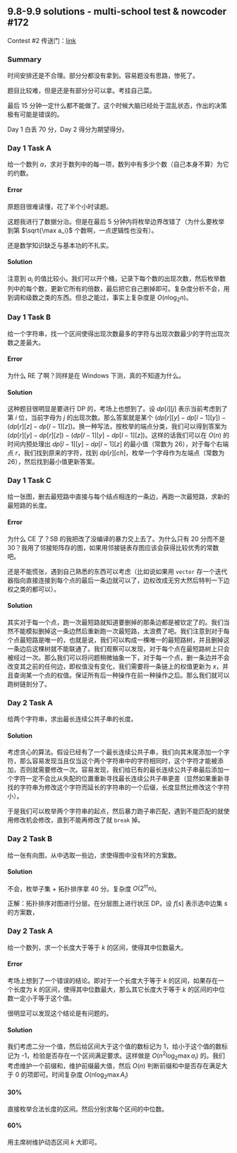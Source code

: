 ## 9.8-9.9 solutions - multi-school test & nowcoder #172
Contest #2 传送门：[link](https://www.nowcoder.com/acm/contest/172#question)

### Summary

时间安排还是不合理。部分分都没有拿到。容易题没有思路，惨死了。

题目比较难，但是还是有部分分可以拿。考挂自己菜。

最后 15 分钟一定什么都不能做了。这个时候大脑已经处于混乱状态，作出的决策极有可能是错误的。

Day 1 白丢 70 分，Day 2 得分为期望得分。

### Day 1 Task A

给一个数列 $a$，求对于数列中的每一项，数列中有多少个数（自己本身不算）为它的约数。

#### Error

原题目很难读懂，花了半个小时读题。

这题我进行了数据分治。但是在最后 5 分钟内将枚举边界改错了（为什么要枚举到第 $\sqrt{\max a_i}$ 个数啊，一点逻辑性也没有）。

还是数学知识缺乏与基本功的不扎实。

#### Solution

注意到 $a_i$ 的值比较小。我们可以开个桶，记录下每个数的出现次数，然后枚举数列中的每个数，更新它所有的倍数，最后把它自己删掉即可。复杂度分析不会，用到调和级数之类的东西。但总之能过，事实上复杂度是 $O(n\log_2n)$。

### Day 1 Task B

给一个字符串，找一个区间使得出现次数最多的字符与出现次数最少的字符出现次数之差最大。

#### Error

为什么 RE 了啊？同样是在 Windows 下测，真的不知道为什么。

#### Solution

这种题目很明显是要进行 DP 的，考场上也想到了。设 $dp[i][j]$ 表示当前考虑到了第 $i$ 位，当前字母为 $j$ 的出现次数。那么答案就是某个 $(dp[r][y]-dp[l-1][y])-(dp[r][z]-dp[l-1][z])$。换一种写法，按枚举的端点分类，我们可以得到答案为 $(dp[r][y]-dp[r][z])-(dp[l-1][y]-dp[l-1][z])$。这样的话我们可以在 $O(n)$ 的时间内预处理出 $dp[l-1][y]-dp[l-1][z]$ 的最小值（常数为 26），对于每个右端点 $r$，我们找到原来的字符，找到 $dp[r][ch]$，枚举一个字母作为左端点（常数为 26），然后找到最小值更新答案。

### Day 1 Task C

给一张图，删去最短路中直接与每个结点相连的一条边，再跑一次最短路，求新的最短路的长度。

#### Error

为什么 CE 了？SB 的我把改了没编译的暴力交上去了。为什么只有 20 分而不是 30？我用了邻接矩阵存的图，如果用邻接链表存图应该会获得比较优秀的常数吧。

还是不能慌张，遇到自己熟悉的东西可以考虑（比如说如果用 `vector` 存一个迭代器指向直接连接到每个点的最后一条边就可以了，边权改成无穷大然后特判一下边权之类的都可以）。

#### Solution

其实对于每一个点，跑一次最短路就知道要删掉的那条边都是被钦定了的。我们当然不能模拟删掉这一条边然后重新跑一次最短路，太浪费了吧。我们注意到对于每个点最短路是唯一的，也就是说，我们可以构成一棵唯一的最短路树，并且删掉这一条边后这棵树就不能联通了。我们观察可以发现，对于每个点在最短路树上只会被经过一次。那么我们可以将问题稍微抽象一下，对于每一个点，删一条边并不会改变其之前的任何边，即权值没有变化，我们需要将一条链上的权值更新为 $x$，并且查询某一个点的权值。保证所有后一种操作在前一种操作之后。那么我们就可以跑树链剖分了。

### Day 2 Task A

给两个字符串，求出最长连续公共子串的长度。

#### Solution

考虑贪心的算法。假设已经有了一个最长连续公共子串，我们向其末尾添加一个字符，那么容易发现当且仅当这个两个字符串中的字符相同时，这个字符才能被添加，否则就需要修改一次。容易发现，我们给已有的最长连续公共子串最后添加一个字符一定不会比从失配的位置重新寻找最长连续公共子串更差（显然如果重新寻找的字符串为修改这个字符而延长的字符串的一个后缀，长度显然比修改这个字符小）。

于是我们可以枚举两个字符串的起点，然后暴力跑子串匹配，遇到不能匹配的就使用修改机会修改，直到不能再修改了就 `break` 掉。

### Day 2 Task B

给一张有向图，从中选取一些边，求使得图中没有环的方案数。

#### Solution

不会，枚举子集 + 拓扑排序拿 40 分。复杂度 $O(2^mn)$。

正解：拓扑排序对图进行分层。在分层图上进行状压 DP。设 $f[s]$ 表示选中边集 $s$ 的方案数，

### Day 2 Task A

给一个数列，求一个长度大于等于 $k$ 的区间，使得其中位数最大。

#### Error

考场上想到了一个错误的结论。即对于一个长度大于等于 $k$ 的区间，如果存在一个长度为 $k$ 的区间，使得其中位数最大，那么其它长度大于等于 $k$ 的区间的中位数一定小于等于这个值。

很明显可以发现这个结论是有问题的。

#### Solution

我们考虑二分一个值，然后给区间大于这个值的数标记为 1，给小于这个值的数标记为 -1，检验是否存在一个区间满足要求。这样做是 $O(n^2\log_2\max a_i)$ 的。我们考虑维护一个前缀和，维护前缀最大值，然后 $O(n)$ 判断前缀和中是否存在满足大于 0 的项即可。时间复杂度 $O(n\log_2\max A_i)$

#### 30%

直接枚举合法长度的区间。然后分别求每个区间的中位数。

#### 60%

用主席树维护动态区间 $k$ 大即可。

<!--stackedit_data:
eyJoaXN0b3J5IjpbODIxMDMzNTAyXX0=
-->

